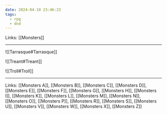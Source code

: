 ```yaml
---
date: 2024-04-10 23:46:23
tags:
  - rpg
  - dnd
---
```

Links: [[Monsters]]

---

![[Tarrasque#Tarrasque]]

![[Treant#Treant]]

![[Troll#Troll]]

---
Links: [[Monsters A]], [[Monsters B]], [[Monsters C]], [[Monsters D]], [[Monsters E]], [[Monsters F]], [[Monsters G]], [[Monsters H]], [[Monsters I]], [[Monsters K]], [[Monsters L]], [[Monsters M]], [[Monsters N]], [[Monsters O]], [[Monsters P]], [[Monsters R]], [[Monsters S]], [[Monsters U]], [[Monsters V]], [[Monsters W]], [[Monsters X]], [[Monsters Z]]